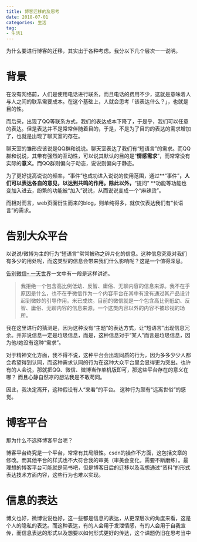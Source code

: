 ```yaml
---
title: 博客迁移的及思考
date: 2018-07-01 
categories: 生活
tag: 
- 生活1
---
```




为什么要进行博客的迁移，其实出于各种考虑。我分以下几个层次一一说明。



# 背景



在没有网络前，人们是使用电话进行联系，而且电话的费用不少，这就是意味着人与人之间的联系需要成本。在这个基础上，人就会思考「该表达什么？」，也就是目的性。

而后来，出现了QQ等联系方式，我们的表达成本下降了，于是乎，我们可以任意的表达。但是表达并不是常常伴随着目的，于是，不是为了目的的表达的需求增加了，也就是出现了聊天室的存在。

聊天室的雏形应该说是QQ群和说说。聊天室表达了我们有“短语言”的需求。而QQ群和说说，其带有强烈的互动性，可以说其默认的目的是“**情感需求**”，而常常没有实际的**意义**。而QQ群则偏向于动态，说说则偏向于静态。

为了更好提高说说的频率，“事件”也成功进入说说的使用范围，通过**“事件”**，人们可以表达各自的意见，以达到共鸣的作用。除此以外，**“提问” **功能等功能也变加入进去，纷繁的功能被“加入”说说，从而说说变成一个“麻辣烫”。

而相对而言，web页面衍生而来的blog，则单纯得多，就仅仅表达我们有“长语言”的需求。





# 告别大众平台

以说说/微博为主的行为“短语言”常常被称之碎片化的信息。这种信息究竟对我们有多少的用处呢，而这类型的信息会带来我们什么影响呢？这是一个值得深思。

[告别微信– 一天世界](https://blog.yitianshijie.net/2016/02/21/byebye-wechat/)一文中有一段是这样讲述。

> 我拒绝一个包含高比例低幼、反智、庸俗、无聊内容的信息来源。我不在乎原因是什么，也不在乎微信作为一个内容平台在其中有没有通过其产品设计起到微妙的引导作用。米已成炊。目前的微信就是一个包含高比例低幼、反智、庸俗、无聊内容的信息来源，一个这类内容以外的内容不被珍视的场所。 

我在这里进行的猜测是，因为这种没有“主题”的表达方式，让“短语言”出现信息冗余。并非说信息一定是垃圾信息，而是，这种信息对于“某人”而言是垃圾信息，因为他/她没有这种“需求”。

对于精神文化方面，我不得不说，这种平台会出现同质的行为，因为多多少少人都会希望得到认同，而这种需求认同的行为在这种大众平台里会显得更为突出。也许有的人会说，那就把QQ、微信、微博当作单机版即可，那这些平台存在的意义在哪？ 而且心静自然凉的想法我是不敢苟同。

因此，我决定离开，这种假设有人“来看”的平台。 这种行为颇有“远离世俗”的感觉。



# 博客平台

那为什么不选择博客平台呢？

博客平台终究是一个平台，常常有其局限性。csdn的操作不方面，这包括文章的修改。而其他平台的样式也不大符合我的审美（审美会变化，需要不断磨练）。最理想的博客平台可能就是简书吧，但是博客日后的迁移以及我想通过“资料”的形式表达技术方面内容，这些行为也难以实现。



# 信息的表达

博文也好，微博说说也好，这一些都是信息的表达，从更深层次的角度来看，这是个人的隐私的表达。而这种表达，有的人会用于发泄情感，有的人会用于自我宣传，而信息表达的形式以及想要以如何形式更好的传达，这个课题仍旧在思考当中




